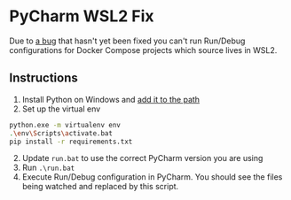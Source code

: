 # PyCharm WSL2 Fix

Due to [a bug](https://youtrack.jetbrains.com/issue/PY-46578) that hasn't yet been fixed you can't run Run/Debug
configurations for Docker Compose projects which source lives in WSL2.

## Instructions
1. Install Python on Windows and [add it to the path](https://superuser.com/questions/284342/what-are-path-and-other-environment-variables-and-how-can-i-set-or-use-them)
2. Set up the virtual env
```bash
python.exe -m virtualenv env
.\env\Scripts\activate.bat
pip install -r requirements.txt
```
2. Update `run.bat` to use the correct PyCharm version you are using
3. Run `.\run.bat`
4. Execute Run/Debug configuration in PyCharm. You should see the files being
watched and replaced by this script.